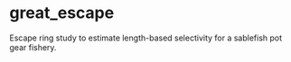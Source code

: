 # great_escape
Escape ring study to estimate length-based selectivity for a sablefish pot gear fishery.

